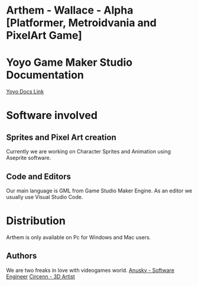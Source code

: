 # Arthem - Wallace - Alpha [Platformer, Metroidvania and PixelArt Game]

# Yoyo Game Maker Studio Documentation

[Yoyo Docs Link](https://docs.yoyogames.com/index.html?page=source%2Fdadiospice%2F002_reference%2F001_gml%20language%20overview%2Findex.html)

# Software involved

## Sprites and Pixel Art creation

Currently we are working on Character Sprites and Animation using Aseprite software.

## Code and Editors

Our main language is GML from Game Studio Maker Engine.
As an editor we usually use Visual Studio Code.

# Distribution

Arthem is only available on Pc for Windows and Mac users.

## Authors

We are two freaks in love with videogames world.
[Anusky - Software Engineer](https://gamingfrommars.com/nosotros/anusky/)
[Circenn - 3D Artist](https://gamingfrommars.com/nosotros/circenn/)
